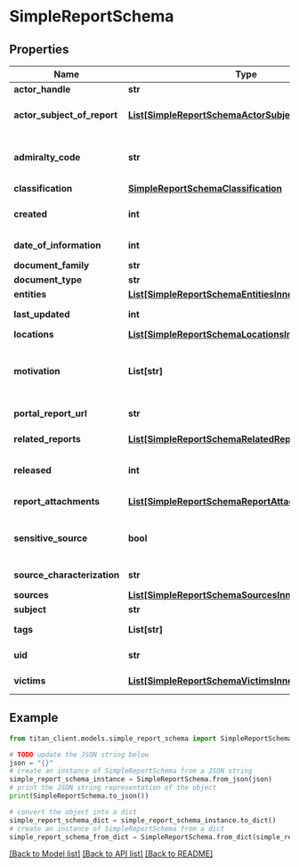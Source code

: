 # SimpleReportSchema


## Properties

Name | Type | Description | Notes
------------ | ------------- | ------------- | -------------
**actor_handle** | **str** | Actor&#39;s handle | [optional] 
**actor_subject_of_report** | [**List[SimpleReportSchemaActorSubjectOfReportInner]**](SimpleReportSchemaActorSubjectOfReportInner.md) | List of actors mentioned in report subject. | [optional] 
**admiralty_code** | **str** | Code as described [here](http://en.wikipedia.org/wiki/Admiralty_code). All Fintel reports have admiraltyCode&#x3D;&#x60;A1&#x60;. | [optional] 
**classification** | [**SimpleReportSchemaClassification**](SimpleReportSchemaClassification.md) |  | [optional] 
**created** | **int** | Date the report was &#x60;created&#x60; as Epoch Time. | [optional] 
**date_of_information** | **int** | Date of information as Epoch Time. | [optional] 
**document_family** | **str** | Document family. | [optional] 
**document_type** | **str** | Document type. | [optional] 
**entities** | [**List[SimpleReportSchemaEntitiesInner]**](SimpleReportSchemaEntitiesInner.md) | List of entities. | [optional] 
**last_updated** | **int** | Last modification date as Epoch Time. | [optional] 
**locations** | [**List[SimpleReportSchemaLocationsInner]**](SimpleReportSchemaLocationsInner.md) | Report &#x60;locations&#x60;. | [optional] 
**motivation** | **List[str]** | Actor&#39;s &#x60;motivation&#x60;. CC for Cyber Crime, CE for Cyber Espionage, HA for Hacktivism. | [optional] 
**portal_report_url** | **str** | URL to the report on the portal. | 
**related_reports** | [**List[SimpleReportSchemaRelatedReportsInner]**](SimpleReportSchemaRelatedReportsInner.md) | List of related reports. | [optional] 
**released** | **int** | Date the report was &#x60;released&#x60; as Epoch Time. | [optional] 
**report_attachments** | [**List[SimpleReportSchemaReportAttachmentsInner]**](SimpleReportSchemaReportAttachmentsInner.md) | List of report attachments. | [optional] 
**sensitive_source** | **bool** | Indicates if the document contains sensitive source derived information. | [optional] 
**source_characterization** | **str** | Source characterization. | [optional] 
**sources** | [**List[SimpleReportSchemaSourcesInner]**](SimpleReportSchemaSourcesInner.md) | List of &#x60;sources&#x60;. | [optional] 
**subject** | **str** | Report&#39;s &#x60;subject&#x60;. | 
**tags** | **List[str]** | Report&#39;s assigned &#x60;tags&#x60;. | [optional] 
**uid** | **str** | Unique report identifier. | 
**victims** | [**List[SimpleReportSchemaVictimsInner]**](SimpleReportSchemaVictimsInner.md) | Purported victims list. | [optional] 

## Example

```python
from titan_client.models.simple_report_schema import SimpleReportSchema

# TODO update the JSON string below
json = "{}"
# create an instance of SimpleReportSchema from a JSON string
simple_report_schema_instance = SimpleReportSchema.from_json(json)
# print the JSON string representation of the object
print(SimpleReportSchema.to_json())

# convert the object into a dict
simple_report_schema_dict = simple_report_schema_instance.to_dict()
# create an instance of SimpleReportSchema from a dict
simple_report_schema_from_dict = SimpleReportSchema.from_dict(simple_report_schema_dict)
```
[[Back to Model list]](../README.md#documentation-for-models) [[Back to API list]](../README.md#documentation-for-api-endpoints) [[Back to README]](../README.md)


